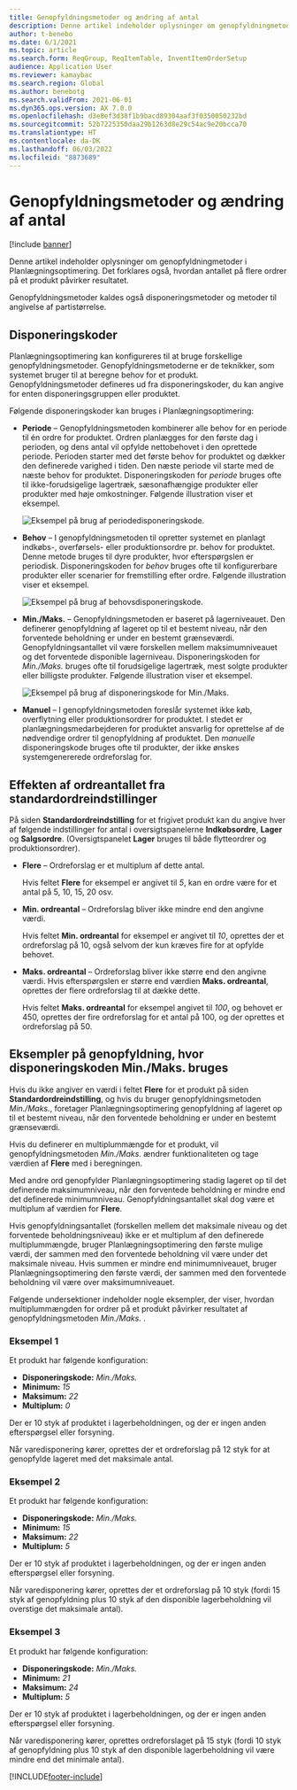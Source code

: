 ```yaml
---
title: Genopfyldningsmetoder og ændring af antal
description: Denne artikel indeholder oplysninger om genopfyldningmetoder i Planlægningsoptimering. Det forklares også, hvordan antallet på flere ordrer på et produkt påvirker resultatet.
author: t-benebo
ms.date: 6/1/2021
ms.topic: article
ms.search.form: ReqGroup, ReqItemTable, InventItemOrderSetup
audience: Application User
ms.reviewer: kamaybac
ms.search.region: Global
ms.author: benebotg
ms.search.validFrom: 2021-06-01
ms.dyn365.ops.version: AX 7.0.0
ms.openlocfilehash: d3e8ef3d38f1b9bacd89304aaf3f0350050232bd
ms.sourcegitcommit: 52b7225350daa29b1263d8e29c54ac9e20bcca70
ms.translationtype: HT
ms.contentlocale: da-DK
ms.lasthandoff: 06/03/2022
ms.locfileid: "8873689"
---
```

# <a name="replenishment-methods-and-quantity-modification"></a>Genopfyldningsmetoder og ændring af antal

[!include [banner](../../includes/banner.md)]

Denne artikel indeholder oplysninger om genopfyldningmetoder i Planlægningsoptimering. Det forklares også, hvordan antallet på flere ordrer på et produkt påvirker resultatet.

Genopfyldningsmetoder kaldes også disponeringsmetoder og metoder til angivelse af partistørrelse.

## <a name="coverage-codes"></a>Disponeringskoder

Planlægningsoptimering kan konfigureres til at bruge forskellige genopfyldningsmetoder. Genopfyldningsmetoderne er de teknikker, som systemet bruger til at beregne behov for et produkt. Genopfyldningsmetoder defineres ud fra disponeringskoder, du kan angive for enten disponeringsgruppen eller produktet.

Følgende disponeringskoder kan bruges i Planlægningsoptimering:

- **Periode** – Genopfyldningsmetoden kombinerer alle behov for en periode til én ordre for produktet. Ordren planlægges for den første dag i perioden, og dens antal vil opfylde nettobehovet i den oprettede periode. Perioden starter med det første behov for produktet og dækker den definerede varighed i tiden. Den næste periode vil starte med de næste behov for produktet. Disponeringskoden for *periode* bruges ofte til ikke-forudsigelige lagertræk, sæsonafhængige produkter eller produkter med høje omkostninger. Følgende illustration viser et eksempel.

    ![Eksempel på brug af periodedisponeringskode.](./media/coverage-code-period.png "Eksempel på brug af periodedisponeringskode")

- **Behov** – I genopfyldningsmetoden til opretter systemet en planlagt indkøbs-, overførsels- eller produktionsordre pr. behov for produktet. Denne metode bruges til dyre produkter, hvor efterspørgslen er periodisk. Disponeringskoden for *behov* bruges ofte til konfigurerbare produkter eller scenarier for fremstilling efter ordre. Følgende illustration viser et eksempel.

    ![Eksempel på brug af behovsdisponeringskode.](./media/coverage-code-requirement.png "Eksempel på brug af behovsdisponeringskode")

- **Min./Maks.** – Genopfyldningsmetoden er baseret på lagerniveauet. Den definerer genopfyldning af lageret op til et bestemt niveau, når den forventede beholdning er under en bestemt grænseværdi. Genopfyldningsantallet vil være forskellen mellem maksimumniveauet og det forventede disponible lagerniveau. Disponeringskoden for *Min./Maks.* bruges ofte til forudsigelige lagertræk, mest solgte produkter eller billigste produkter. Følgende illustration viser et eksempel.

    ![Eksempel på brug af disponeringskode for Min./Maks.](./media/coverage-code-min-max.png "Eksempel på brug af disponeringskode for Min./Maks.")

- **Manuel** – I genopfyldningsmetoden foreslår systemet ikke køb, overflytning eller produktionsordrer for produktet. I stedet er planlægningsmedarbejderen for produktet ansvarlig for oprettelse af de nødvendige ordrer til genopfyldning af produktet. Den *manuelle* disponeringskode bruges ofte til produkter, der ikke ønskes systemgenererede ordreforslag for.

## <a name="impact-of-the-order-quantity-from-default-order-settings"></a>Effekten af ordreantallet fra standardordreindstillinger

På siden **Standardordreindstilling** for et frigivet produkt kan du angive hver af følgende indstillinger for antal i oversigtspanelerne **Indkøbsordre**, **Lager** og **Salgsordre**. (Oversigtspanelet **Lager** bruges til både flytteordrer og produktionsordrer).

- **Flere** – Ordreforslag er et multiplum af dette antal.

    Hvis feltet **Flere** for eksempel er angivet til *5*, kan en ordre være for et antal på 5, 10, 15, 20 osv.

- **Min. ordreantal** – Ordreforslag bliver ikke mindre end den angivne værdi.

    Hvis feltet **Min. ordreantal** for eksempel er angivet til *10*, oprettes der et ordreforslag på 10, også selvom der kun kræves fire for at opfylde behovet.

- **Maks. ordreantal** – Ordreforslag bliver ikke større end den angivne værdi. Hvis efterspørgslen er større end værdien **Maks. ordreantal**, oprettes der flere ordreforslag til at dække dette.

    Hvis feltet **Maks. ordreantal** for eksempel angivet til *100*, og behovet er 450, oprettes der fire ordreforslag for et antal på 100, og der oprettes et ordreforslag på 50.

## <a name="examples-of-replenishment-that-use-the-minmax-coverage-code"></a>Eksempler på genopfyldning, hvor disponeringskoden Min./Maks. bruges

Hvis du ikke angiver en værdi i feltet **Flere** for et produkt på siden **Standardordreindstilling**, og hvis du bruger genopfyldningsmetoden *Min./Maks.*, foretager Planlægningsoptimering genopfyldning af lageret op til et bestemt niveau, når den forventede beholdning er under en bestemt grænseværdi.

Hvis du definerer en multiplummængde for et produkt, vil genopfyldningsmetoden *Min./Maks.* ændrer funktionaliteten og tage værdien af **Flere** med i beregningen.

Med andre ord genopfylder Planlægningsoptimering stadig lageret op til det definerede maksimumniveau, når den forventede beholdning er mindre end det definerede minimumniveau. Genopfyldningsantallet skal dog være et multiplum af værdien for **Flere**.

Hvis genopfyldningsantallet (forskellen mellem det maksimale niveau og det forventede beholdningsniveau) ikke er et multiplum af den definerede multiplummængde, bruger Planlægningsoptimering den første mulige værdi, der sammen med den forventede beholdning vil være under det maksimale niveau. Hvis summen er mindre end minimumniveauet, bruger Planlægningsoptimering den første værdi, der sammen med den forventede beholdning vil være over maksimumniveauet.

Følgende undersektioner indeholder nogle eksempler, der viser, hvordan multiplummængden for ordrer på et produkt påvirker resultatet af genopfyldningsmetoden *Min./Maks.* .

### <a name="example-1"></a>Eksempel 1

Et produkt har følgende konfiguration:

- **Disponeringskode:** *Min./Maks.*
- **Minimum:** *15*
- **Maksimum:** *22*
- **Multiplum:** *0*

Der er 10 styk af produktet i lagerbeholdningen, og der er ingen anden efterspørgsel eller forsyning.

Når varedisponering kører, oprettes der et ordreforslag på 12 styk for at genopfylde lageret med det maksimale antal.

### <a name="example-2"></a>Eksempel 2

Et produkt har følgende konfiguration:

- **Disponeringskode:** *Min./Maks.*
- **Minimum:** *15*
- **Maksimum:** *22*
- **Multiplum:** *5*

Der er 10 styk af produktet i lagerbeholdningen, og der er ingen anden efterspørgsel eller forsyning.

Når varedisponering kører, oprettes der et ordreforslag på 10 styk (fordi 15 styk af genopfyldning plus 10 styk af den disponible lagerbeholdning vil overstige det maksimale antal).

### <a name="example-3"></a>Eksempel 3

Et produkt har følgende konfiguration:

- **Disponeringskode:** *Min./Maks.*
- **Minimum:** *21*
- **Maksimum:** *24*
- **Multiplum:** *5*

Der er 10 styk af produktet i lagerbeholdningen, og der er ingen anden efterspørgsel eller forsyning.

Når varedisponering kører, oprettes ordreforslaget på 15 styk (fordi 10 styk af genopfyldning plus 10 styk af den disponible lagerbeholdning vil være mindre end det minimale antal).

[!INCLUDE[footer-include](../../../includes/footer-banner.md)]
